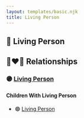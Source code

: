 ```yaml
---
layout: templates/basic.njk
title: Living Person
---
```

## 🔵 Living Person


## 👩‍❤️‍👨 Relationships

### 🟣 [Living Person](/people/1/11966920)

#### Children With Living Person
* 🟣 [Living Person](/people/3/33832688)